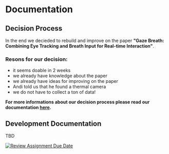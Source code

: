 # Documentation

## Decision Process

In the end we decieded to rebuild and improve on the paper **"Gaze Breath: Combining Eye Tracking and Breath Input for Real-time Interaction"**.

### Resons for our decision:

- it seems doable in 2 weeks
- we already have knowledge about the paper
- we already have ideas for improving on the paper
- Andi told us that he found a thermal camera
- we do not have to collect a ton of data!

**For more informations about our decision process please read our documentation [here](https://github.com/ITT-24/assignment-08-replication-muffins/tree/master/docs/decision.md).**


## Development Documentation

TBD



[![Review Assignment Due Date](https://classroom.github.com/assets/deadline-readme-button-22041afd0340ce965d47ae6ef1cefeee28c7c493a6346c4f15d667ab976d596c.svg)](https://classroom.github.com/a/vWu16Gbh)

